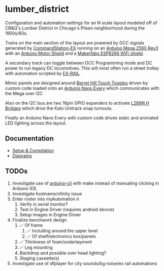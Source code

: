 # lumber_district

Configuration and automation settings for an N scale layout modeled off of
CB&Q's Lumber District in Chicago's Pilsen neighborhood during the 1950s/60s.

Trains on the main section of the layout are powered by DCC signals generated
by [CommandStation-EX](https://dcc-ex.com/ex-commandstation/index.html) running
on an [Arduino Mega 2560
Rev3](https://store-usa.arduino.cc/products/arduino-mega-2560-rev3) with an
[Arduino Motor
Shield](https://store-usa.arduino.cc/collections/shields/products/arduino-motor-shield-rev3)
and a [Makerfabs ESP8266 WiFi
shield](https://www.makerfabs.com/esp8266-wifi-shield.html). 

A secondary track can toggle between DCC Programming mode and DC power to run
legacy DC locomotives. This will most often run a street trolley with
automation scripted by [EX-RAIL](https://dcc-ex.com/ex-rail/index.html). 

Mimic panels are designed around [Berret Hill Touch
Toggles](https://www.berretthillshop.com/store/products/touch-controls/) driven
by custom code loaded onto an [Arduino Nano
Every](https://store-usa.arduino.cc/collections/boards/products/arduino-nano-every)
which communicates with the Mega over I2C

Also on the I2C bus are two 16pin GPIO expanders to activate [L289N H
Bridges](https://www.amazon.com/dp/B08RS3P1ZW) which drive the Kato Unitrack
snap turnouts.

Finally an Arduino Nano Every with custom code drives static and animated LED
lighting across the layout. 

## Documentation

* [Setup & Compilation](./setup.md)
* [Diagrams](./diagrams.md)

## TODOs

1. Investigate use of [arduino-cli](https://github.com/arduino/arduino-cli)
   with make instead of manualing clicking in Arduino IDE.
1. Investigate hostname/xfinity issue
1. Enter roster into myAutomation.h
    1. Verify in serial monitor?
    1. Test in Engine Driver (requires android device)
    1. Setup images in Engine Driver
1. Finalize benchwork design
    1. ✅ Of frame
        1. ✅ Including around the upper level
        1. ✅ Of shelf/electronics box/panels
    1. ✅ Thickness of foam/underlayment
    1. ✅ Leg mounting
    1. Backdrop and possible over head lighting?
    1. Staging cassette(s)
1. Investigate use of dfplayer for city sounds/bg noise/ex rail automations
